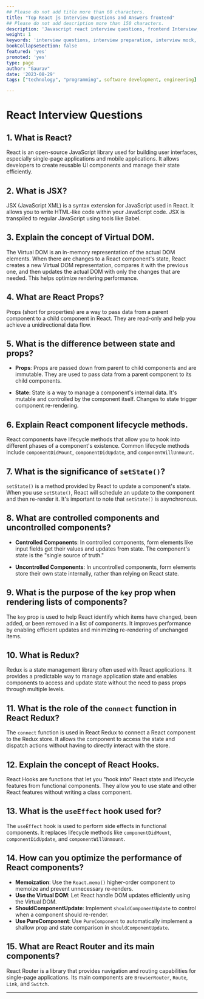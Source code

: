 ```yaml
---
## Please do not add title more than 60 characters.
title: "Top React js Interview Questions and Answers frontend"
## Please do not add description more than 150 characters.
description: 'Javascript react interview questions, frontend Interview, interview questions and answers, interview question why this job, job interview questions and answers.'
weight: 1
keywords: 'interview questions, interview preparation, interview mock, best interview questions, top interview questions, questions and answers, interview mock	'
bookCollapseSection: false
featured: 'yes'
promoted: 'yes'
type: page
author: "Gaurav"
date: '2023-08-29'
tags: ["technology", "programming", software development, engineering]

---
```


<!-- {{< blockquote author="Ray Dalio" quote="Principles are ways of successfully dealing with reality to get what you want out of life." >}} -->


# React Interview Questions

## 1. What is React?

React is an open-source JavaScript library used for building user interfaces, especially single-page applications and mobile applications. It allows developers to create reusable UI components and manage their state efficiently.

## 2. What is JSX?

JSX (JavaScript XML) is a syntax extension for JavaScript used in React. It allows you to write HTML-like code within your JavaScript code. JSX is transpiled to regular JavaScript using tools like Babel.

## 3. Explain the concept of Virtual DOM.

The Virtual DOM is an in-memory representation of the actual DOM elements. When there are changes to a React component's state, React creates a new Virtual DOM representation, compares it with the previous one, and then updates the actual DOM with only the changes that are needed. This helps optimize rendering performance.

## 4. What are React Props?

Props (short for properties) are a way to pass data from a parent component to a child component in React. They are read-only and help you achieve a unidirectional data flow.

## 5. What is the difference between state and props?

- **Props**: Props are passed down from parent to child components and are immutable. They are used to pass data from a parent component to its child components.

- **State**: State is a way to manage a component's internal data. It's mutable and controlled by the component itself. Changes to state trigger component re-rendering.

## 6. Explain React component lifecycle methods.

React components have lifecycle methods that allow you to hook into different phases of a component's existence. Common lifecycle methods include `componentDidMount`, `componentDidUpdate`, and `componentWillUnmount`.

## 7. What is the significance of `setState()`?

`setState()` is a method provided by React to update a component's state. When you use `setState()`, React will schedule an update to the component and then re-render it. It's important to note that `setState()` is asynchronous.

## 8. What are controlled components and uncontrolled components?

- **Controlled Components**: In controlled components, form elements like input fields get their values and updates from state. The component's state is the "single source of truth."

- **Uncontrolled Components**: In uncontrolled components, form elements store their own state internally, rather than relying on React state.

## 9. What is the purpose of the `key` prop when rendering lists of components?

The `key` prop is used to help React identify which items have changed, been added, or been removed in a list of components. It improves performance by enabling efficient updates and minimizing re-rendering of unchanged items.

## 10. What is Redux?

Redux is a state management library often used with React applications. It provides a predictable way to manage application state and enables components to access and update state without the need to pass props through multiple levels.

## 11. What is the role of the `connect` function in React Redux?

The `connect` function is used in React Redux to connect a React component to the Redux store. It allows the component to access the state and dispatch actions without having to directly interact with the store.

## 12. Explain the concept of React Hooks.

React Hooks are functions that let you "hook into" React state and lifecycle features from functional components. They allow you to use state and other React features without writing a class component.

## 13. What is the `useEffect` hook used for?

The `useEffect` hook is used to perform side effects in functional components. It replaces lifecycle methods like `componentDidMount`, `componentDidUpdate`, and `componentWillUnmount`.

## 14. How can you optimize the performance of React components?

- **Memoization**: Use the `React.memo()` higher-order component to memoize and prevent unnecessary re-renders.
- **Use the Virtual DOM**: Let React handle DOM updates efficiently using the Virtual DOM.
- **ShouldComponentUpdate**: Implement `shouldComponentUpdate` to control when a component should re-render.
- **Use PureComponent**: Use `PureComponent` to automatically implement a shallow prop and state comparison in `shouldComponentUpdate`.

## 15. What are React Router and its main components?

React Router is a library that provides navigation and routing capabilities for single-page applications. Its main components are `BrowserRouter`, `Route`, `Link`, and `Switch`.

---
